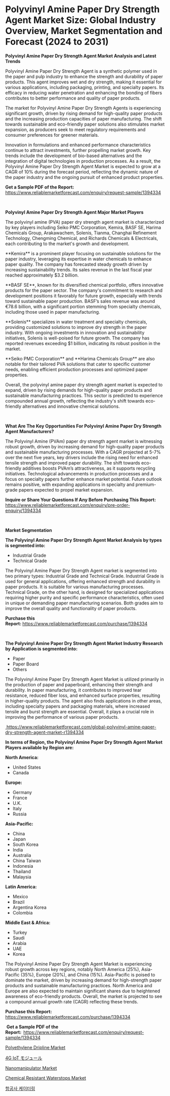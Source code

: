 <p><h1>Polyvinyl Amine Paper Dry Strength Agent Market Size: Global Industry Overview, Market Segmentation and Forecast (2024 to 2031)</h1></p><p><strong>Polyvinyl Amine Paper Dry Strength Agent Market Analysis and Latest Trends</strong></p>
<p><p>Polyvinyl Amine Paper Dry Strength Agent is a synthetic polymer used in the paper and pulp industry to enhance the strength and durability of paper products. This agent improves wet and dry strength, making it essential for various applications, including packaging, printing, and specialty papers. Its efficacy in reducing water penetration and enhancing the bonding of fibers contributes to better performance and quality of paper products.</p><p>The market for Polyvinyl Amine Paper Dry Strength Agents is experiencing significant growth, driven by rising demand for high-quality paper products and the increasing production capacities of paper manufacturing. The shift towards sustainable and eco-friendly paper solutions also stimulates market expansion, as producers seek to meet regulatory requirements and consumer preferences for greener materials. </p><p>Innovation in formulations and enhanced performance characteristics continue to attract investments, further propelling market growth. Key trends include the development of bio-based alternatives and the integration of digital technologies in production processes. As a result, the Polyvinyl Amine Paper Dry Strength Agent Market is expected to grow at a CAGR of 10% during the forecast period, reflecting the dynamic nature of the paper industry and the ongoing pursuit of enhanced product properties.</p></p>
<p><strong>Get a Sample PDF of the Report:&nbsp;</strong> <a href="https://www.reliablemarketforecast.com/enquiry/request-sample/1394334">https://www.reliablemarketforecast.com/enquiry/request-sample/1394334</a></p>
<p>&nbsp;</p>
<p><strong>Polyvinyl Amine Paper Dry Strength Agent Major Market Players</strong></p>
<p><p>The polyvinyl amine (PVA) paper dry strength agent market is characterized by key players including Seiko PMC Corporation, Kemira, BASF SE, Harima Chemicals Group, Arakawachem, Solenis, Tianma, Changhai Refinement Technology, Chengming Chemical, and Richards Chemicals & Electricals, each contributing to the market's growth and development.</p><p>**Kemira** is a prominent player focusing on sustainable solutions for the paper industry, leveraging its expertise in water chemicals to enhance paper quality. The company has forecasted steady growth driven by increasing sustainability trends. Its sales revenue in the last fiscal year reached approximately $3.2 billion.</p><p>**BASF SE**, known for its diversified chemical portfolio, offers innovative products for the paper sector. The company's commitment to research and development positions it favorably for future growth, especially with trends toward sustainable paper production. BASF’s sales revenue was around €78.6 billion, with a significant portion stemming from specialty chemicals, including those used in paper manufacturing.</p><p>**Solenis** specializes in water treatment and specialty chemicals, providing customized solutions to improve dry strength in the paper industry. With ongoing investments in innovation and sustainability initiatives, Solenis is well-poised for future growth. The company has reported revenues exceeding $1 billion, indicating its robust position in the market.</p><p>**Seiko PMC Corporation** and **Harima Chemicals Group** are also notable for their tailored PVA solutions that cater to specific customer needs, enabling efficient production processes and optimized paper properties.</p><p>Overall, the polyvinyl amine paper dry strength agent market is expected to expand, driven by rising demands for high-quality paper products and sustainable manufacturing practices. This sector is predicted to experience compounded annual growth, reflecting the industry's shift towards eco-friendly alternatives and innovative chemical solutions.</p></p>
<p>&nbsp;</p>
<p><strong>What Are The Key Opportunities For Polyvinyl Amine Paper Dry Strength Agent Manufacturers?</strong></p>
<p><p>The Polyvinyl Amine (PVAm) paper dry strength agent market is witnessing robust growth, driven by increasing demand for high-quality paper products and sustainable manufacturing processes. With a CAGR projected at 5-7% over the next five years, key drivers include the rising need for enhanced tensile strength and improved paper durability. The shift towards eco-friendly additives boosts PVAm’s attractiveness, as it supports recycling initiatives. Technological advancements in production processes and a focus on specialty papers further enhance market potential. Future outlook remains positive, with expanding applications in specialty and premium-grade papers expected to propel market expansion.</p></p>
<p><strong>Inquire or Share Your Questions If Any Before Purchasing This Report:</strong> <a href="https://www.reliablemarketforecast.com/enquiry/pre-order-enquiry/1394334">https://www.reliablemarketforecast.com/enquiry/pre-order-enquiry/1394334</a></p>
<p>&nbsp;</p>
<p><strong>Market Segmentation</strong></p>
<p><strong>The Polyvinyl Amine Paper Dry Strength Agent Market Analysis by types is segmented into:</strong></p>
<p><ul><li>Industrial Grade</li><li>Technical Grade</li></ul></p>
<p><p>The Polyvinyl Amine Paper Dry Strength Agent market is segmented into two primary types: Industrial Grade and Technical Grade. Industrial Grade is used for general applications, offering enhanced strength and durability in paper products. It is suitable for various manufacturing processes. Technical Grade, on the other hand, is designed for specialized applications requiring higher purity and specific performance characteristics, often used in unique or demanding paper manufacturing scenarios. Both grades aim to improve the overall quality and functionality of paper products.</p></p>
<p><strong>Purchase this Report:&nbsp;</strong><a href="https://www.reliablemarketforecast.com/purchase/1394334">https://www.reliablemarketforecast.com/purchase/1394334</a></p>
<p>&nbsp;</p>
<p><strong>The Polyvinyl Amine Paper Dry Strength Agent Market Industry Research by Application is segmented into:</strong></p>
<p><ul><li>Paper</li><li>Paper Board</li><li>Others</li></ul></p>
<p><p>The Polyvinyl Amine Paper Dry Strength Agent Market is utilized primarily in the production of paper and paperboard, enhancing their strength and durability. In paper manufacturing, it contributes to improved tear resistance, reduced fiber loss, and enhanced surface properties, resulting in higher-quality products. The agent also finds applications in other areas, including specialty papers and packaging materials, where increased tensile and burst strength are essential. Overall, it plays a crucial role in improving the performance of various paper products.</p></p>
<p><a href="https://www.reliablemarketforecast.com/global-polyvinyl-amine-paper-dry-strength-agent-market-r1394334">&nbsp;https://www.reliablemarketforecast.com/global-polyvinyl-amine-paper-dry-strength-agent-market-r1394334</a></p>
<p><strong>In terms of Region, the Polyvinyl Amine Paper Dry Strength Agent Market Players available by Region are:</strong></p>
<p>
    <p> <strong> North America: </strong>
        <ul>
            <li>United States</li>
            <li>Canada</li>
        </ul>
        </p> 
    <p> <strong> Europe: </strong>
        <ul>
            <li>Germany</li>
            <li>France</li>
            <li>U.K.</li>
            <li>Italy</li>
            <li>Russia</li>
        </ul>
        </p> 
    <p> <strong> Asia-Pacific: </strong>
        <ul>
            <li>China</li>
            <li>Japan</li>
            <li>South Korea</li>
            <li>India</li>
            <li>Australia</li>
            <li>China Taiwan</li>
            <li>Indonesia</li>
            <li>Thailand</li>
            <li>Malaysia</li>
        </ul>
        </p> 
    <p> <strong> Latin America: </strong>
        <ul>
            <li>Mexico</li>
            <li>Brazil</li>
            <li>Argentina Korea</li>
            <li>Colombia</li>
        </ul>
        </p> 
    <p> <strong> Middle East & Africa: </strong>
        <ul>
            <li>Turkey</li>
            <li>Saudi</li>
            <li>Arabia</li>
            <li>UAE</li>
            <li>Korea</li>
        </ul>
    </p>
    </p>
<p><p>The Polyvinyl Amine Paper Dry Strength Agent Market is experiencing robust growth across key regions, notably North America (25%), Asia-Pacific (35%), Europe (20%), and China (15%). Asia-Pacific is poised to dominate the market, driven by increasing demand for high-strength paper products and sustainable manufacturing practices. North America and Europe are also expected to maintain significant shares due to heightened awareness of eco-friendly products. Overall, the market is projected to see a compound annual growth rate (CAGR) reflecting these trends.</p></p>
<p><strong>Purchase this Report: </strong><a href="https://www.reliablemarketforecast.com/purchase/1394334">https://www.reliablemarketforecast.com/purchase/1394334</a></p>
<p>&nbsp;<strong>Get a Sample PDF of the Report:&nbsp;&nbsp;</strong><a href="https://www.reliablemarketforecast.com/enquiry/request-sample/1394334">https://www.reliablemarketforecast.com/enquiry/request-sample/1394334</a></p>
<p><strong></strong></p>
<p><p><a href="https://github.com/vimar16th/Market-Research-Report-List-6/blob/main/polyethylene-dripline-market.md">Polyethylene Dripline Market</a></p><p><a href="https://github.com/mohamedbakry57/Market-Research-Report-List-6/blob/main/511933913150.md">4G IoT モジュール</a></p><p><a href="https://www.linkedin.com/pulse/strategic-market-insights-global-nanomanipulator-2024-2031-cavill-oirxc?trackingId=a5jSIiKrSbyvKcmfa6ym3A%3D%3D">Nanomanipulator Market</a></p><p><a href="https://issuu.com/reportprime-2/docs/chemical-resistant-waterstops-marke_41a01d1a3698c5">Chemical Resistant Waterstops Market</a></p><p><a href="https://github.com/laholand/Market-Research-Report-List-6/blob/main/460366513066.md">항공사 케이터링</a></p></p>